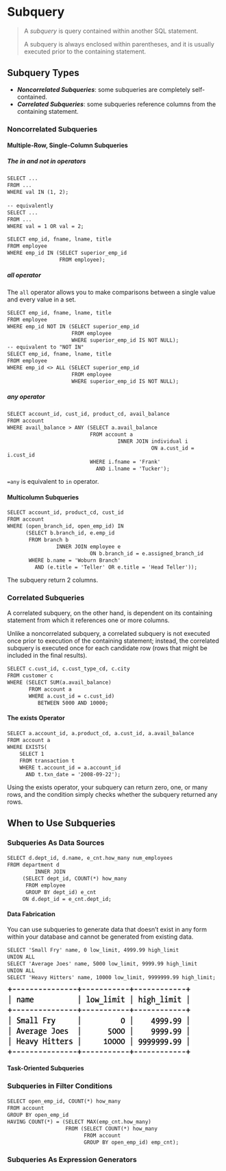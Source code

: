 # Subquery

> A *subquery* is query contained within another SQL statement.
>
> A subquery is always enclosed within parentheses, and it is usually executed prior to the containing statement.

## Subquery Types

- ***Noncorrelated Subqueries***: some subqueries are completely self-contained.
- ***Correlated Subqueries***: some subqueries reference columns from the containing statement.

### Noncorrelated Subqueries

#### Multiple-Row, Single-Column Subqueries

##### The in and not in operators

```mysql
SELECT ...
FROM ...
WHERE val IN (1, 2);

-- equivalently
SELECT ...
FROM ...
WHERE val = 1 OR val = 2;
```

```mysql
SELECT emp_id, fname, lname, title
FROM employee
WHERE emp_id IN (SELECT superior_emp_id
                 FROM employee);
```

##### all operator

The `all` operator allows you to make comparisons between a single value and every value in a set.

```mysql
SELECT emp_id, fname, lname, title
FROM employee
WHERE emp_id NOT IN (SELECT superior_emp_id
                     FROM employee
                     WHERE superior_emp_id IS NOT NULL);
-- equivalent to "NOT IN"
SELECT emp_id, fname, lname, title
FROM employee
WHERE emp_id <> ALL (SELECT superior_emp_id
                     FROM employee
                     WHERE superior_emp_id IS NOT NULL);
```

##### any operator

```mysql
SELECT account_id, cust_id, product_cd, avail_balance
FROM account
WHERE avail_balance > ANY (SELECT a.avail_balance
                           FROM account a
                                    INNER JOIN individual i
                                               ON a.cust_id = i.cust_id
                           WHERE i.fname = 'Frank'
                             AND i.lname = 'Tucker');
```

`=any` is equivalent to `in` operator.

#### Multicolumn Subqueries

```mysql
SELECT account_id, product_cd, cust_id
FROM account
WHERE (open_branch_id, open_emp_id) IN
      (SELECT b.branch_id, e.emp_id
       FROM branch b
                INNER JOIN employee e
                           ON b.branch_id = e.assigned_branch_id
       WHERE b.name = 'Woburn Branch'
         AND (e.title = 'Teller' OR e.title = 'Head Teller'));
```

The subquery return 2 columns.

### Correlated Subqueries

A correlated subquery, on the other hand, is dependent on its containing statement from which it references one or more columns. 

Unlike a noncorrelated subquery, a correlated subquery is not executed once prior to execution of the containing statement; instead, the correlated subquery is executed once for each candidate row (rows that might be included in the final results).

```mysql
SELECT c.cust_id, c.cust_type_cd, c.city
FROM customer c
WHERE (SELECT SUM(a.avail_balance)
       FROM account a
       WHERE a.cust_id = c.cust_id)
          BETWEEN 5000 AND 10000;
```

#### The exists Operator

```mysql
SELECT a.account_id, a.product_cd, a.cust_id, a.avail_balance
FROM account a
WHERE EXISTS(
    SELECT 1
    FROM transaction t
    WHERE t.account_id = a.account_id 
      AND t.txn_date = '2008-09-22');
```

Using the exists operator, your subquery can return zero, one, or many rows, and the condition simply checks whether the subquery returned any rows.

## When to Use Subqueries

### Subqueries As Data Sources

```mysql
SELECT d.dept_id, d.name, e_cnt.how_many num_employees
FROM department d
         INNER JOIN
     (SELECT dept_id, COUNT(*) how_many
      FROM employee
      GROUP BY dept_id) e_cnt
     ON d.dept_id = e_cnt.dept_id;
```

#### Data Fabrication

You can use subqueries to generate data that doesn’t exist in any form within your database and cannot be generated from existing data.

```mysql
SELECT 'Small Fry' name, 0 low_limit, 4999.99 high_limit
UNION ALL
SELECT 'Average Joes' name, 5000 low_limit, 9999.99 high_limit
UNION ALL
SELECT 'Heavy Hitters' name, 10000 low_limit, 9999999.99 high_limit;
```

<img src="Subquery.assets/image-20200823190558743.png" alt="image-20200823190558743" style="zoom:50%;" />

#### Task-Oriented Subqueries



### Subqueries in Filter Conditions

```mysql
SELECT open_emp_id, COUNT(*) how_many
FROM account
GROUP BY open_emp_id
HAVING COUNT(*) = (SELECT MAX(emp_cnt.how_many)
                   FROM (SELECT COUNT(*) how_many
                         FROM account
                         GROUP BY open_emp_id) emp_cnt);
```

### Subqueries As Expression Generators



















